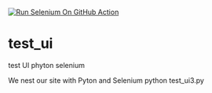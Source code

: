 [![Run Selenium On GitHub Action](https://github.com/kulikovaelena/test_ui/actions/workflows/Selenium-Action_Template.yaml/badge.svg)](https://github.com/kulikovaelena/test_ui/actions/workflows/Selenium-Action_Template.yaml)
# test_ui
test UI phyton selenium


We nest our site with Pyton and Selenium
python test_ui3.py
